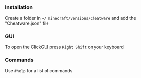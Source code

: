 ### Installation
Create a folder in `~/.minecraft/versions/Cheatware` and add the "Cheatware.json" file

### GUI
To open the ClickGUI press `Right Shift` on your keyboard

### Commands
Use `#help` for a list of commands
